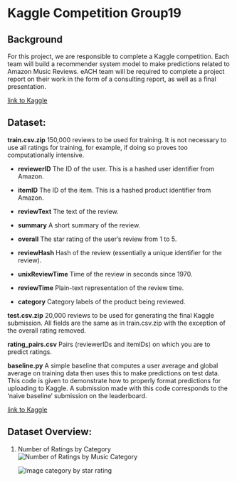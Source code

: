 # Kaggle Competition Group19

## Background

For this project, we are responsible to complete a Kaggle competition. Each team will build a recommender system model to make predictions related to Amazon Music Reviews. eACH team will be required to complete a project report on their work in the form of a consulting report, as well as a final presentation.

[link to Kaggle](https://www.kaggle.com/c/mie1624winter2021/)

## Dataset:

**train.csv.zip** 150,000 reviews to be used for training. It is not necessary to use all ratings for training, for example, if doing so proves too computationally intensive.

- **reviewerID** The ID of the user. This is a hashed user identifier from Amazon.

- **itemID** The ID of the item. This is a hashed product identifier from Amazon.

- **reviewText** The text of the review.

- **summary** A short summary of the review.

- **overall** The star rating of the user’s review from 1 to 5.

- **reviewHash** Hash of the review (essentially a unique identifier for the review).

- **unixReviewTime** Time of the review in seconds since 1970.

- **reviewTime** Plain-text representation of the review time.

- **category** Category labels of the product being reviewed.

**test.csv.zip** 20,000 reviews to be used for generating the final Kaggle submission. All fields are the same as in train.csv.zip with the exception of the overall rating removed.

**rating_pairs.csv** Pairs (reviewerIDs and itemIDs) on which you are to predict ratings.

**baseline.py** A simple baseline that computes a user average and global average on training data then uses this to make predictions on test data. This code is given to demonstrate how to properly format predictions for uploading to Kaggle. A submission made with this code corresponds to the ‘naive baseline‘ submission on the leaderboard.

[link to Kaggle](https://www.kaggle.com/c/mie1624winter2021/)

## Dataset Overview:

1. Number of Ratings by Category
   ![Number of Ratings by Music Category](https://raw.githubusercontent.com/jackychencw/Amazon-Music-Recommendation-System/main/src/imgs/rating_vs_category.png)

   ![Image category by star rating](https://raw.githubusercontent.com/jackychencw/Amazon-Music-Recommendation-System/main/src/imgs/category_vs_star.png)
